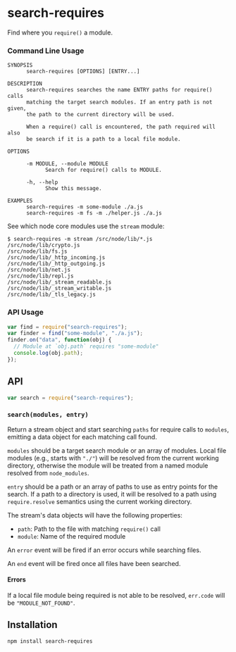 # search-requires

Find where you `require()` a module.

### Command Line Usage

```
SYNOPSIS
      search-requires [OPTIONS] [ENTRY...]

DESCRIPTION
      search-requires searches the name ENTRY paths for require() calls
      matching the target search modules. If an entry path is not given,
      the path to the current directory will be used.

      When a require() call is encountered, the path required will also
      be search if it is a path to a local file module.

OPTIONS

      -m MODULE, --module MODULE
            Search for require() calls to MODULE.

      -h, --help
            Show this message.

EXAMPLES
      search-requires -m some-module ./a.js
      search-requires -m fs -m ./helper.js ./a.js
```

See which node core modules use the `stream` module:

```
$ search-requires -m stream /src/node/lib/*.js
/src/node/lib/crypto.js
/src/node/lib/fs.js
/src/node/lib/_http_incoming.js
/src/node/lib/_http_outgoing.js
/src/node/lib/net.js
/src/node/lib/repl.js
/src/node/lib/_stream_readable.js
/src/node/lib/_stream_writable.js
/src/node/lib/_tls_legacy.js
```

### API Usage

```js
var find = require("search-requires");
var finder = find("some-module", "./a.js");
finder.on("data", function(obj) {
  // Module at `obj.path` requires "some-module"
  console.log(obj.path);
});
```

## API

```js
var search = require("search-requires");
```

### `search(modules, entry)`

Return a stream object and start searching `paths` for require calls
to `modules`, emitting a data object for each matching call found.

`modules` should be a target search module or an array of modules.
Local file modules (e.g., starts with `"./"`) will be resolved from the
current working directory, otherwise the module will be treated from a
named module resolved from `node_modules`.

`entry` should be a path or an array of paths to use as entry points for
the search. If a path to a directory is used, it will be resolved to a
path using `require.resolve` semantics using the current working
directory.

The stream's data objects will have the following properties:

 * `path`: Path to the file with matching `require()` call
 * `module`: Name of the required module

An `error` event will be fired if an error occurs while searching files.

An `end` event will be fired once all files have been searched.

#### Errors

If a local file module being required is not able to be resolved,
`err.code` will be `"MODULE_NOT_FOUND"`.

## Installation

```
npm install search-requires
```
